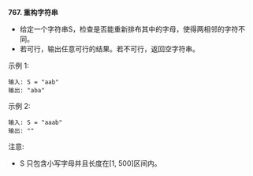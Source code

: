 **767. 重构字符串**
- 给定一个字符串S，检查是否能重新排布其中的字母，使得两相邻的字符不同。
- 若可行，输出任意可行的结果。若不可行，返回空字符串。

示例 1:
```
输入: S = "aab"
输出: "aba"
```
示例 2:
```
输入: S = "aaab"
输出: ""
```
注意:
- S 只包含小写字母并且长度在[1, 500]区间内。